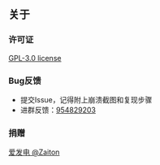 ## 关于
### 许可证
[GPL-3.0 license](https://www.gnu.org/licenses/gpl-3.0.zh-cn.html)


### Bug反馈
- 提交Issue，记得附上崩溃截图和复现步骤
- 进群反馈：[954829203](https://jq.qq.com/?_wv=1027&amp;k=XNZqPSPv)

### 捐赠
[爱发电 @Zaiton](https://afdian.net/@Zaiton)

